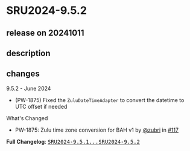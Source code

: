 # SRU2024-9.5.2

## release on 20241011
## description
## changes
9.5.2 - June 2024

* (PW-1875) Fixed the <code>ZuluDateTimeAdapter</code> to convert the datetime to UTC offset if needed

What's Changed

* PW-1875: Zulu time zone conversion for BAH v1 by <a class="user-mention notranslate" data-hovercard-type="user" data-hovercard-url="/users/zubri/hovercard" data-octo-click="hovercard-link-click" data-octo-dimensions="link_type:self" href="https://github.com/zubri">@zubri</a> in <a class="issue-link js-issue-link" data-error-text="Failed to load title" data-id="2328723926" data-permission-text="Title is private" data-url="https://github.com/prowide/prowide-iso20022/issues/117" data-hovercard-type="pull_request" data-hovercard-url="/prowide/prowide-iso20022/pull/117/hovercard" href="https://github.com/prowide/prowide-iso20022/pull/117">#117</a>

<strong>Full Changelog</strong>: <a class="commit-link" href="https://github.com/prowide/prowide-iso20022/compare/SRU2024-9.5.1...SRU2024-9.5.2"><tt>SRU2024-9.5.1...SRU2024-9.5.2</tt></a>

